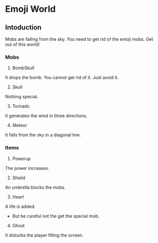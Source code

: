 # Emoji World

## Intoduction 

Mobs are falling from the sky. You need to get rid of the emoji mobs.
Get out of this world!

### Mobs

1. BombSkull

It drops the bomb. You cannot get rid of it. Just avoid it.

2. Skull

Nothing special.

3. Tornado

It generates the wind in three directions.

4. Meteor

It falls from the sky in a diagonal line.

### Items

1. Powerup

The power increases.

2. Shield

An umbrella blocks the mobs.

3. Heart

A life is added.

- But be careful not the get the special mob.

4. Ghost

It disturbs the player filling the screen.
